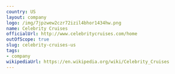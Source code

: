 ```yaml
---
country: US
layout: company
logo: /img/7jpzwew2czr72izil4bhor1434hw.png
name: Celebrity Cruises
officialUrl: http://www.celebritycruises.com/home
outOfScope: true
slug: celebrity-cruises-us
tags:
- company
wikipediaUrl: https://en.wikipedia.org/wiki/Celebrity_Cruises
---
```

